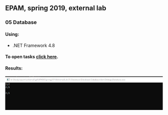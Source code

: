 ## EPAM, spring 2019, external lab
### 05 Database

#### Using:   
- .NET Framework 4.8   

#### To open tasks [click here][link].    
[link]:</docs/05_db.pdf>  

#### Results:   
![](docs/task1.png) 